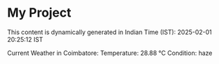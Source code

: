 # My Project

This content is dynamically generated in Indian Time (IST): 2025-02-01 20:25:12 IST


Current Weather in Coimbatore:
Temperature: 28.88 °C
Condition: haze

